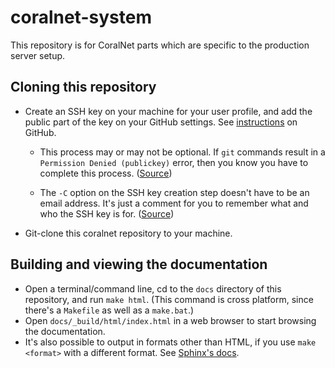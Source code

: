 # coralnet-system

This repository is for CoralNet parts which are specific to the production server setup.


## Cloning this repository

- Create an SSH key on your machine for your user profile, and add the public part of the key on your GitHub settings. See [instructions](https://help.github.com/articles/generating-a-new-ssh-key-and-adding-it-to-the-ssh-agent/) on GitHub.

  - This process may or may not be optional. If `git` commands result in a `Permission Denied (publickey)` error, then you know you have to complete this process. ([Source](https://gist.github.com/adamjohnson/5682757>))

  - The `-C` option on the SSH key creation step doesn't have to be an email address. It's just a comment for you to remember what and who the SSH key is for. ([Source](http://serverfault.com/questions/309171/possible-to-change-email-address-in-keypair>))

- Git-clone this coralnet repository to your machine.


## Building and viewing the documentation

- Open a terminal/command line, cd to the `docs` directory of this repository, and run `make html`. (This command is cross platform, since there's a `Makefile` as well as a `make.bat`.)
- Open `docs/_build/html/index.html` in a web browser to start browsing the documentation.
- It's also possible to output in formats other than HTML, if you use `make <format>` with a different format. See [Sphinx's docs](http://www.sphinx-doc.org/en/master/usage/quickstart.html#running-the-build).
